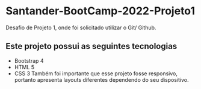 # Santander-BootCamp-2022-Projeto1
Desafio de Projeto 1, onde foi solicitado utilizar o Git/ Github.
## Este projeto possui as seguintes tecnologias
* Bootstrap 4
* HTML 5
* CSS 3
Também foi importante que esse projeto fosse responsivo, portanto apresenta layouts diferentes dependendo do seu dispositivo.
